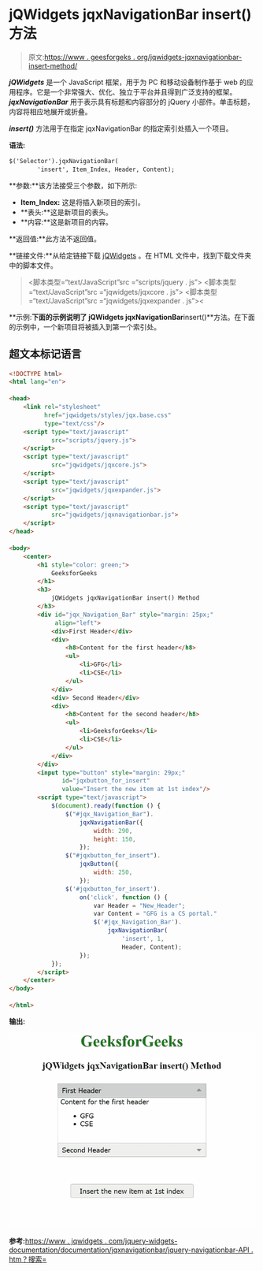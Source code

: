 # jQWidgets jqxNavigationBar insert()方法

> 原文:[https://www . geesforgeks . org/jqwidgets-jqxnavigationbar-insert-method/](https://www.geeksforgeeks.org/jqwidgets-jqxnavigationbar-insert-method/)

***jQWidgets*** 是一个 JavaScript 框架，用于为 PC 和移动设备制作基于 web 的应用程序。它是一个非常强大、优化、独立于平台并且得到广泛支持的框架。 ***jqxNavigationBar*** 用于表示具有标题和内容部分的 jQuery 小部件。单击标题，内容将相应地展开或折叠。

***insert()*** 方法用于在指定 jqxNavigationBar 的指定索引处插入一个项目。

**语法:**

```html
$('Selector').jqxNavigationBar(
        'insert', Item_Index, Header, Content); 
```

**参数:**该方法接受三个参数，如下所示:

*   **Item_Index:** 这是将插入新项目的索引。
*   **表头:**这是新项目的表头。
*   **内容:**这是新项目的内容。

**返回值:**此方法不返回值。

**链接文件:**从给定链接下载 [jQWidgets](https://www.jqwidgets.com/download/) 。在 HTML 文件中，找到下载文件夹中的脚本文件。

> <link rel="”stylesheet”" href="”jqwidgets/styles/jqx.base.css”" type="”text/css”">
> <脚本类型=“text/JavaScript”src =“scripts/jquery . js”></脚本>
> <脚本类型=“text/JavaScript”src =“jqwidgets/jqxcore . js”></脚本>
> <脚本类型=“text/JavaScript”src =“jqwidgets/jqxexpander . js”><

**示例:**下面的示例说明了 jQWidgets jqxNavigationBar**insert()**方法。在下面的示例中，一个新项目将被插入到第一个索引处。

## 超文本标记语言

```html
<!DOCTYPE html>
<html lang="en">

<head>
    <link rel="stylesheet" 
          href="jqwidgets/styles/jqx.base.css"
          type="text/css"/>
    <script type="text/javascript" 
            src="scripts/jquery.js">
    </script>
    <script type="text/javascript" 
            src="jqwidgets/jqxcore.js">
    </script>
    <script type="text/javascript" 
            src="jqwidgets/jqxexpander.js">
    </script>
    <script type="text/javascript" 
            src="jqwidgets/jqxnavigationbar.js">
    </script>
</head>

<body>
    <center>
        <h1 style="color: green;">
            GeeksforGeeks
        </h1>
        <h3>
            jQWidgets jqxNavigationBar insert() Method
        </h3>
        <div id="jqx_Navigation_Bar" style="margin: 25px;" 
             align="left">
            <div>First Header</div>
            <div>
                <h8>Content for the first header</h8>
                <ul>
                    <li>GFG</li>
                    <li>CSE</li>
                </ul>
            </div>
            <div> Second Header</div>
            <div>
                <h8>Content for the second header</h8>
                <ul>
                    <li>GeeksforGeeks</li>
                    <li>CSE</li>
                </ul>
            </div>
        </div>
        <input type="button" style="margin: 29px;" 
               id="jqxbutton_for_insert" 
               value="Insert the new item at 1st index"/>
        <script type="text/javascript">
            $(document).ready(function () {
                $("#jqx_Navigation_Bar").
                    jqxNavigationBar({
                        width: 290,
                        height: 150,
                    });
                $("#jqxbutton_for_insert").
                    jqxButton({
                        width: 250,
                    });
                $('#jqxbutton_for_insert').
                    on('click', function () {
                        var Header = "New_Header";
                        var Content = "GFG is a CS portal."
                        $('#jqx_Navigation_Bar').
                            jqxNavigationBar(
                                'insert', 1,
                                Header, Content);
                    });
            });
        </script>
    </center>
</body>

</html>
```

**输出:**

![](img/50508d42774f7ef7bc5d0ccdec75d37b.png)

**参考:**[https://www . jqwidgets . com/jquery-widgets-documentation/documentation/jqxnavigationbar/jquery-navigationbar-API . htm？搜索=](https://www.jqwidgets.com/jquery-widgets-documentation/documentation/jqxnavigationbar/jquery-navigationbar-api.htm?search=)